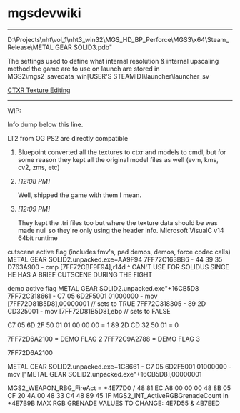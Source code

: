 # mgsdevwiki

---

D:\Projects\nht\vol_1\nht3_win32\MGS_HD_BP_Perforce\MGS3\x64\Steam_Release\METAL GEAR SOLID3.pdb"

The settings used to define what internal resolution & internal upscaling method the game are to use on launch are stored in 
MGS2\mgs2_savedata_win\[USER'S STEAMID]\launcher\launcher_sv

[CTXR Texture Editing](CTXR%20-%20Texture%20Editing/README.md)



--------------------

WIP: 

Info dump below this line. 

LT2 from OG PS2 are directly compatible

1. Bluepoint converted all the textures to ctxr and models to cmdl, but for some reason they kept all the original model files as well (evm, kms, cv2, zms, etc)
    
2. _[_12:08 PM_]_
    
    Well, shipped the game with them I mean.
    
3. _[_12:09 PM_]_
    
    They kept the .tri files too but where the texture data should be was made null so they're only using the header info.
Microsoft VisualC v14 64bit runtime



cutscene active flag (includes fmv's, pad demos, demos, force codec calls)
METAL GEAR SOLID2.unpacked.exe+AA9F94
7FF72C163BB6 - 44 39 35 D763A900  - cmp [7FF72CBF9F94],r14d
^ CAN'T USE FOR SOLIDUS SINCE HE HAS A BRIEF CUTSCENE DURING THE FIGHT

demo active flag
METAL GEAR SOLID2.unpacked.exe"+16CB5D8
7FF72C318661 - C7 05 6D2F5001 01000000 - mov [7FF72D81B5D8],00000001 // sets to TRUE
7FF72C318305 - 89 2D CD325001  - mov [7FF72D81B5D8],ebp // sets to FALSE

C7 05 6D 2F 50 01 01 00 00 00 = 1
89 2D CD 32 50 01 = 0


7FF72D6A2100 = DEMO FLAG 2
7FF72C9A2788 = DEMO FLAG 3

7FF72D6A2100

METAL GEAR SOLID2.unpacked.exe+1C8661 - C7 05 6D2F5001 01000000 - mov ["METAL GEAR SOLID2.unpacked.exe"+16CB5D8],00000001



MGS2_WEAPON_RBG_FireAct = +4E77D0  / 48 81 EC A8 00 00 00 48 8B 05 CF 20 4A 00 48 33 C4 48 89 45 1F
MGS2_INT_ActiveRGBGrenadeCount in +4E7B9B
MAX RGB GRENADE VALUES TO CHANGE: 4E7D55 & 4B7EED